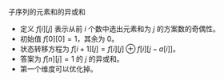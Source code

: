 子序列的元素和的异或和

- 定义 $f[i][j]$ 表示从前 $i$ 个数中选出元素和为 $j$ 的方案数的奇偶性。
- 初始值 $f[0][0]=1$，其余为 $0$。
- 状态转移方程为 $f[i+1][j]=f[i][j]\oplus f[i][j-a[i]]$。
- 答案为 $f[n][j]=1$ 的 $j$ 的异或和。
- 第一个维度可以优化掉。
